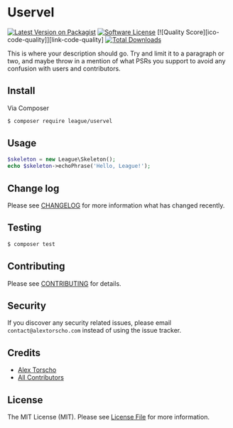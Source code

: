 # Uservel

[![Latest Version on Packagist][ico-version]][link-packagist]
[![Software License][ico-license]](LICENSE.md)
[![Quality Score][ico-code-quality]][link-code-quality]
[![Total Downloads][ico-downloads]][link-downloads]

This is where your description should go. Try and limit it to a paragraph or two, and maybe throw in a mention of what
PSRs you support to avoid any confusion with users and contributors.

## Install

Via Composer

``` bash
$ composer require league/uservel
```

## Usage

``` php
$skeleton = new League\Skeleton();
echo $skeleton->echoPhrase('Hello, League!');
```

## Change log

Please see [CHANGELOG][link-changelog] for more information what has changed recently.

## Testing

``` bash
$ composer test
```

## Contributing

Please see [CONTRIBUTING][link-contributing] for details.

## Security

If you discover any security related issues, please email `contact@alextorscho.com` instead of using the issue tracker.

## Credits

- [Alex Torscho][link-author]
- [All Contributors][link-contributors]

## License

The MIT License (MIT). Please see [License File][link-license] for more information.

[ico-version]: https://img.shields.io/packagist/v/atorscho/uservel.svg?style=flat-square
[ico-license]: https://img.shields.io/badge/license-MIT-brightgreen.svg?style=flat-square
[ico-downloads]: https://img.shields.io/packagist/dt/atorscho/uservel.svg?style=flat-square

[link-packagist]: https://packagist.org/packages/atorscho/uservel
[link-downloads]: https://packagist.org/packages/atorscho/uservel
[link-changelog]: https://github.com/atorscho/uservel/blob/master/CHANGELOG.md
[link-contributing]: https://github.com/atorscho/uservel/blob/master/CONTRIBUTING.md
[link-license]: https://github.com/atorscho/uservel/blob/master/LICENSE.md
[link-author]: https://github.com/atorscho
[link-contributors]: https://github.com/atorscho/uservel/contributors
